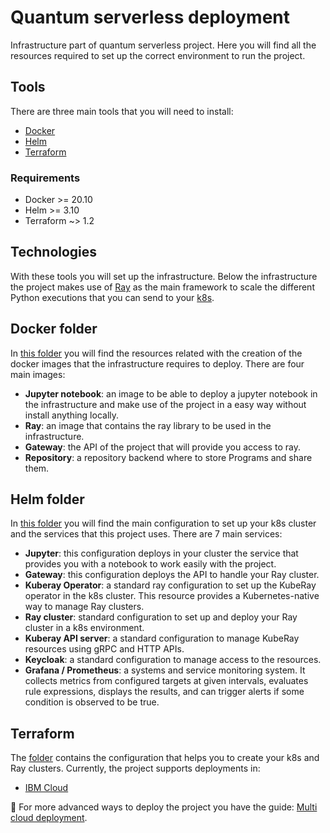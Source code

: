 # Quantum serverless deployment
Infrastructure part of quantum serverless project. Here you will find all the resources required to set up the correct environment to run the project.


## Tools

There are three main tools that you will need to install:
- [Docker](./docker)
- [Helm](./helm)
- [Terraform](./terraform)

### Requirements
- Docker >= 20.10
- Helm >= 3.10
- Terraform ~> 1.2


## Technologies

With these tools you will set up the infrastructure. Below the infrastructure the project makes use of [Ray](https://www.ray.io/) as the main framework to scale
the different Python executions that you can send to your [k8s](https://kubernetes.io/).


## Docker folder
In [this folder](./docker) you will find the resources related with the creation of the docker images that the infrastructure requires to deploy. There are four main images:
- **Jupyter notebook**: an image to be able to deploy a jupyter notebook in the infrastructure and make use of the project in a easy way without install anything locally.
- **Ray**: an image that contains the ray library to be used in the infrastructure.
- **Gateway**: the API of the project that will provide you access to ray.
- **Repository**: a repository backend where to store Programs and share them.


## Helm folder
In [this folder](./helm) you will find the main configuration to set up your k8s cluster and the services that this project uses. There are 7 main services:
- **Jupyter**: this configuration deploys in your cluster the service that provides you with a notebook to work easily with the project.
- **Gateway**: this configuration deploys the API to handle your Ray cluster.
- **Kuberay Operator**: a standard ray configuration to set up the KubeRay operator in the k8s cluster. This resource provides a Kubernetes-native way to manage Ray clusters.
- **Ray cluster**: standard configuration to set up and deploy your Ray cluster in a k8s environment.
- **Kuberay API server**: a standard configuration to manage KubeRay resources using gRPC and HTTP APIs.
- **Keycloak**: a standard configuration to manage access to the resources.
- **Grafana / Prometheus**: a systems and service monitoring system. It collects metrics from configured targets at given intervals, evaluates rule expressions, displays the results, and can trigger alerts if some condition is observed to be true.

## Terraform
The [folder](./terraform) contains the configuration that helps you to create your k8s and Ray clusters. Currently, the project supports deployments in:
- [IBM Cloud](https://cloud.ibm.com/login)

:memo: For more advanced ways to deploy the project you have the guide: [Multi cloud deployment](https://qiskit-extensions.github.io/quantum-serverless/guides/08_multi_cloud_deployment.html).
